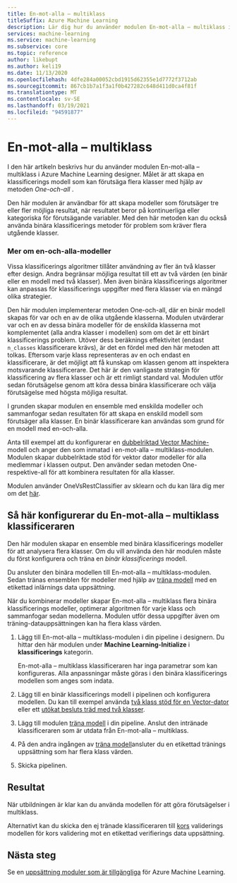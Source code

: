 ```yaml
---
title: En-mot-alla – multiklass
titleSuffix: Azure Machine Learning
description: Lär dig hur du använder modulen En-mot-alla – multiklass i Azure Machine Learning designer för att skapa en ensemble med binära klassificerings modeller.
services: machine-learning
ms.service: machine-learning
ms.subservice: core
ms.topic: reference
author: likebupt
ms.author: keli19
ms.date: 11/13/2020
ms.openlocfilehash: 4dfe284a00052cbd1915d62355e1d7772f3712ab
ms.sourcegitcommit: 867cb1b7a1f3a1f0b427282c648d411d0ca4f81f
ms.translationtype: MT
ms.contentlocale: sv-SE
ms.lasthandoff: 03/19/2021
ms.locfileid: "94591877"
---
```

# <a name="one-vs-all-multiclass"></a>En-mot-alla – multiklass

I den här artikeln beskrivs hur du använder modulen En-mot-alla – multiklass i Azure Machine Learning designer. Målet är att skapa en klassificerings modell som kan förutsäga flera klasser med hjälp av metoden *One-och-all* .

Den här modulen är användbar för att skapa modeller som förutsäger tre eller fler möjliga resultat, när resultatet beror på kontinuerliga eller kategoriska för förutsägande variabler. Med den här metoden kan du också använda binära klassificerings metoder för problem som kräver flera utgående klasser.

### <a name="more-about-one-versus-all-models"></a>Mer om en-och-alla-modeller

Vissa klassificerings algoritmer tillåter användning av fler än två klasser efter design. Andra begränsar möjliga resultat till ett av två värden (en binär eller en modell med två klasser). Men även binära klassificerings algoritmer kan anpassas för klassificerings uppgifter med flera klasser via en mängd olika strategier. 

Den här modulen implementerar metoden One-och-all, där en binär modell skapas för var och en av de olika utgående klasserna. Modulen utvärderar var och en av dessa binära modeller för de enskilda klasserna mot komplementet (alla andra klasser i modellen) som om det är ett binärt klassificerings problem. Utöver dess beräknings effektivitet (endast `n_classes` klassificerare krävs), är det en fördel med den här metoden att tolkas. Eftersom varje klass representeras av en och endast en klassificerare, är det möjligt att få kunskap om klassen genom att inspektera motsvarande klassificerare. Det här är den vanligaste strategin för klassificering av flera klasser och är ett rimligt standard val. Modulen utför sedan förutsägelse genom att köra dessa binära klassificerare och välja förutsägelse med högsta möjliga resultat. 

I grunden skapar modulen en ensemble med enskilda modeller och sammanfogar sedan resultaten för att skapa en enskild modell som förutsäger alla klasser. En binär klassificerare kan användas som grund för en modell med en-och-alla.  

Anta till exempel att du konfigurerar en [dubbelriktad Vector Machine-](two-class-support-vector-machine.md) modell och anger den som inmatad i en-mot-alla – multiklass-modulen. Modulen skapar dubbelriktade stöd för vektor dator modeller för alla medlemmar i klassen output. Den använder sedan metoden One-respektive-all för att kombinera resultaten för alla klasser.  

Modulen använder OneVsRestClassifier av sklearn och du kan lära dig mer om det [här](https://scikit-learn.org/stable/modules/generated/sklearn.multiclass.OneVsRestClassifier.html).

## <a name="how-to-configure-the-one-vs-all-multiclass-classifier"></a>Så här konfigurerar du En-mot-alla – multiklass klassificeraren  

Den här modulen skapar en ensemble med binära klassificerings modeller för att analysera flera klasser. Om du vill använda den här modulen måste du först konfigurera och träna en *binär klassificerings* modell. 

Du ansluter den binära modellen till En-mot-alla – multiklass-modulen. Sedan tränas ensemblen för modeller med hjälp av [träna modell](train-model.md) med en etikettad inlärnings data uppsättning.

När du kombinerar modeller skapar En-mot-alla – multiklass flera binära klassificerings modeller, optimerar algoritmen för varje klass och sammanfogar sedan modellerna. Modulen utför dessa uppgifter även om träning-datauppsättningen kan ha flera klass värden.

1. Lägg till En-mot-alla – multiklass-modulen i din pipeline i designern. Du hittar den här modulen under **Machine Learning-Initialize** i **klassificerings** kategorin.

   En-mot-alla – multiklass klassificeraren har inga parametrar som kan konfigureras. Alla anpassningar måste göras i den binära klassificerings modellen som anges som indata.

2. Lägg till en binär klassificerings modell i pipelinen och konfigurera modellen. Du kan till exempel använda [två klass stöd för en Vector-dator](two-class-support-vector-machine.md) eller ett [utökat besluts träd med två klasser](two-class-boosted-decision-tree.md).

3. Lägg till modulen [träna modell](train-model.md) i din pipeline. Anslut den intränade klassificeraren som är utdata från En-mot-alla – multiklass.

4. På den andra ingången av [träna modell](train-model.md)ansluter du en etikettad tränings uppsättning som har flera klass värden.

5. Skicka pipelinen.

## <a name="results"></a>Resultat

När utbildningen är klar kan du använda modellen för att göra förutsägelser i multiklass.

Alternativt kan du skicka den ej tränade klassificeraren till [kors](cross-validate-model.md) validerings modellen för kors validering mot en etikettad verifierings data uppsättning.


## <a name="next-steps"></a>Nästa steg

Se en [uppsättning moduler som är tillgängliga](module-reference.md) för Azure Machine Learning. 
